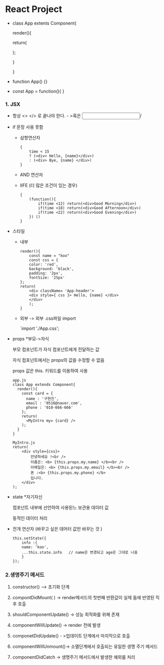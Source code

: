 # React Project 

- class  App  extents Component{

  render(){

  return(

  );

  }

  }

- function  App() {}

- const App = function(){ }

### 1. JSX 

- 항상 <> </> 로 끝나야 한다. - >혹은 <input     />/

- if 문장 사용 못함  

  - 삼항연산자  

    ```
    {
        time < 15 
        ? (<div> Hello, {name}</div>) 
        : (<div> Bye, {name} </div>)
    }
    ```

  - AND 연산자

  - IIFE (더 많은 조건이 있는 경우)

    ```
    {
        (function(){
            if(time <12) return(<div>Good Morning</div>)
            if(time <18) return(<div>Good Afternoon</div>)
            if(time <22) return(<div>Good Evening</div>)
        }) ()
    }
    ```

- 스타일 

  - 내부

    ```
    render(){
        const name = "koo"
        const css = {
        color: 'red',
        background: 'black',
        padding: '2px',
        fontSize: '25px'
    };
    return(
        <div className= 'App-header'>
        <div style={ css }> Hello, {name} </div>
        </div>
        );
    }
    ```

  - 외부 -> 외부 .css파일 import  

    `import './App.css';

- props *부모->자식 

  부모 컴포넌트가 자식 컴포넌트에게 전달하는 값 

  자식 컴포넌트에서는 props의 값을 수정할 수 없음 

  props 값은 this. 키워드를 이용하여 사용

  ```
  app.js
  class App extends Component{
    render(){
      const card = {
        name : '구현진',
        email : '0516@naver.com',
        phone : '010-666-666'
      };
      return(
        <MyIntro my= {card} />
      );
    }
  }
  
  MyIntro.js
  return(
      <div style={css}>
          안녕하세요 !<br />
          이름은: <b> {this.props.my.name} </b><br />
          이메일은: <b> {this.props.my.email} </b><br />
          폰 :<b> {this.props.my.phone} </b>
          입니다.
      </div>
  );
  ```

  

- state *자기자신

  컴포넌트 내부에 선언하여 사용된느 보관용 데이터 값 

  동적인 데이터 처리

- 전개 연산자 (바꾸고 싶은 데어터 값만 바꾸는 것 )

  ```
  this.setState({
      info :{
      name: 'koo',
      ...this.state.info   // name은 변경되고 age은 그대로 나옴 
      }
  });
  ```



### 2.생명주기 메서드

1. constructor()    --> 초기화 단계 
2. compontDidMount( ) -> render메서드의 첫번째 반환값이 실제 돔에 반영된 직후 호출
3. shouldComponentUpdate() -> 성능 최적화를 위해 존재 
4. componentWillUpdate() -> render 전에 발생 
5. componetDidUpdate() - >업데이트 단계에서 마지막으로 호출
6. componentWillUnmount()-> 소멸단계에서 호출되는 유일한 생명 주기 메서드

7. componentDidCatch -> 생명주기 메서드에서 발생한 예외를 처리
